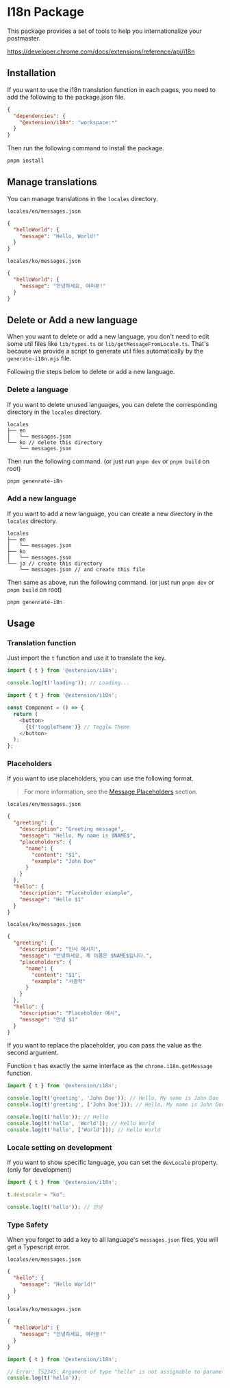 # I18n Package

This package provides a set of tools to help you internationalize your postmaster.

https://developer.chrome.com/docs/extensions/reference/api/i18n

## Installation

If you want to use the i18n translation function in each pages, you need to add the following to the package.json file.

```json
{
  "dependencies": {
    "@extension/i18n": "workspace:*"
  }
}
```

Then run the following command to install the package.

```bash
pnpm install
```

## Manage translations

You can manage translations in the `locales` directory.

`locales/en/messages.json`

```json
{
  "helloWorld": {
    "message": "Hello, World!"
  }
}
```

`locales/ko/messages.json`

```json
{
  "helloWorld": {
    "message": "안녕하세요, 여러분!"
  }
}
```

## Delete or Add a new language

When you want to delete or add a new language, you don't need to edit some util files like `lib/types.ts` or `lib/getMessageFromLocale.ts`. 
That's because we provide a script to generate util files automatically by the `generate-i18n.mjs` file.

Following the steps below to delete or add a new language.

### Delete a language

If you want to delete unused languages, you can delete the corresponding directory in the `locales` directory.

```
locales
├── en
│   └── messages.json
└── ko // delete this directory
    └── messages.json 
```

Then run the following command. (or just run `pnpm dev` or `pnpm build` on root)

```bash
pnpm genenrate-i8n
```

### Add a new language

If you want to add a new language, you can create a new directory in the `locales` directory.

```
locales
├── en
│   └── messages.json
├── ko
│   └── messages.json
└── ja // create this directory
    └── messages.json // and create this file 
```

Then same as above, run the following command. (or just run `pnpm dev` or `pnpm build` on root)

```bash
pnpm genenrate-i8n
```


## Usage

### Translation function

Just import the `t` function and use it to translate the key.

```typescript
import { t } from '@extension/i18n';

console.log(t('loading')); // Loading...
```

```typescript jsx
import { t } from '@extension/i18n';

const Component = () => {
  return (
    <button>
      {t('toggleTheme')} // Toggle Theme
    </button>
  );
};
```

### Placeholders

If you want to use placeholders, you can use the following format.

> For more information, see the [Message Placeholders](https://developer.chrome.com/docs/extensions/how-to/ui/localization-message-formats#placeholders) section.

`locales/en/messages.json`

```json
{
  "greeting": {
    "description": "Greeting message",
    "message": "Hello, My name is $NAME$",
    "placeholders": {
      "name": {
        "content": "$1",
        "example": "John Doe"
      }
    }
  },
  "hello": {
    "description": "Placeholder example",
    "message": "Hello $1"
  }
}
```

`locales/ko/messages.json`

```json
{
  "greeting": {
    "description": "인사 메시지",
    "message": "안녕하세요, 제 이름은 $NAME$입니다.",
    "placeholders": {
      "name": {
        "content": "$1",
        "example": "서종학"
      }
    }
  },
  "hello": {
    "description": "Placeholder 예시",
    "message": "안녕 $1"
  }
}
```

If you want to replace the placeholder, you can pass the value as the second argument.

Function `t` has exactly the same interface as the `chrome.i18n.getMessage` function.

```typescript
import { t } from '@extension/i18n';

console.log(t('greeting', 'John Doe')); // Hello, My name is John Doe
console.log(t('greeting', ['John Doe'])); // Hello, My name is John Doe

console.log(t('hello')); // Hello
console.log(t('hello', 'World')); // Hello World
console.log(t('hello', ['World'])); // Hello World
```

### Locale setting on development

If you want to show specific language, you can set the `devLocale` property. (only for development)

```typescript
import { t } from '@extension/i18n';

t.devLocale = "ko";

console.log(t('hello')); // 안녕
```

### Type Safety

When you forget to add a key to all language's `messages.json` files, you will get a Typescript error.

`locales/en/messages.json`

```json
{
  "hello": {
    "message": "Hello World!"
  }
}
```

`locales/ko/messages.json`

```json
{
  "helloWorld": {
    "message": "안녕하세요, 여러분!"
  }
}
```

```typescript
import { t } from '@extension/i18n';

// Error: TS2345: Argument of type "hello" is not assignable to parameter of type
console.log(t('hello'));
```

